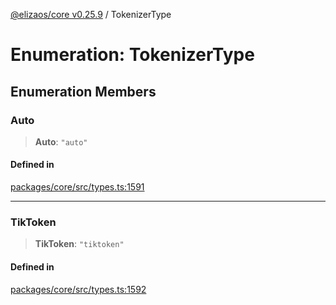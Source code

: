 [@elizaos/core v0.25.9](../index.md) / TokenizerType

# Enumeration: TokenizerType

## Enumeration Members

### Auto

> **Auto**: `"auto"`

#### Defined in

[packages/core/src/types.ts:1591](https://github.com/elizaOS/eliza/blob/main/packages/core/src/types.ts#L1591)

***

### TikToken

> **TikToken**: `"tiktoken"`

#### Defined in

[packages/core/src/types.ts:1592](https://github.com/elizaOS/eliza/blob/main/packages/core/src/types.ts#L1592)
